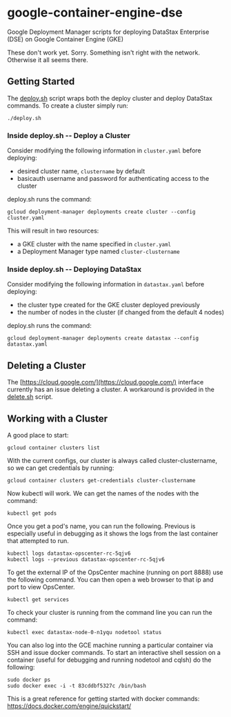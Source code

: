 # google-container-engine-dse
Google Deployment Manager scripts for deploying DataStax Enterprise (DSE) on Google Container Engine (GKE)

These don't work yet.  Sorry.  Something isn't right with the network.  Otherwise it all seems there.

## Getting Started

The [deploy.sh](deploy.sh) script wraps both the deploy cluster and deploy DataStax commands.  To create a cluster simply run:

    ./deploy.sh

### Inside deploy.sh -- Deploy a Cluster

Consider modifying the following information in `cluster.yaml` before deploying:

* desired cluster name, `clustername` by default
* basicauth username and password for authenticating access to the cluster

deploy.sh runs the command:

    gcloud deployment-manager deployments create cluster --config cluster.yaml

This will result in two resources:

* a GKE cluster with the name specified in `cluster.yaml`
* a Deployment Manager type named `cluster-clustername`

### Inside deploy.sh -- Deploying DataStax

Consider modifying the following information in `datastax.yaml` before deploying:

* the cluster type created for the GKE cluster deployed previously
* the number of nodes in the cluster (if changed from the default 4 nodes)

deploy.sh runs the command:

    gcloud deployment-manager deployments create datastax --config datastax.yaml

## Deleting a Cluster

The [https://cloud.google.com/](https://cloud.google.com/) interface currently has an issue deleting a cluster.  A workaround is provided in the [delete.sh](delete.sh) script.

## Working with a Cluster

A good place to start:

    gcloud container clusters list

With the current configs, our cluster is always called cluster-clustername, so we can get credentials by running:

    gcloud container clusters get-credentials cluster-clustername

Now kubectl will work.  We can get the names of the nodes with the command:

    kubectl get pods

Once you get a pod's name, you can run the following.  Previous is especially useful in debugging as it shows the logs from the last container that attempted to run.

    kubectl logs datastax-opscenter-rc-5qjv6
    kubectl logs --previous datastax-opscenter-rc-5qjv6

To get the external IP of the OpsCenter machine (running on port 8888) use the following command.  You can then open a web browser to that ip and port to view OpsCenter.

    kubectl get services

To check your cluster is running from the command line you can run the command:

    kubectl exec datastax-node-0-n1yqu nodetool status

You can also log into the GCE machine running a particular container via SSH and issue docker commands.  To start an interactive shell session on a container (useful for debugging and running nodetool and cqlsh) do the following:

    sudo docker ps
    sudo docker exec -i -t 83cddbf5327c /bin/bash

This is a great reference for getting started with docker commands: https://docs.docker.com/engine/quickstart/

